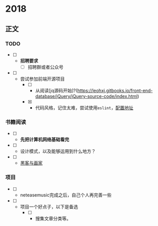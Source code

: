 # 2018

## 正文 

### TODO

* [ ] - **招聘要求**
    * [ ] 招聘群或者公众号
* [ ] - 尝试参加前端开源项目
    * [ ] - 从阅读[jq源码开始]?(https://leohxj.gitbooks.io/front-end-database/jQuery/jQuery-source-code/index.html)
    * [x] - 代码风格，记住太难，尝试使用`eslint`，[配置地址](https://blog.csdn.net/m0_37068028/article/details/78548148)

### 书籍阅读

* [ ] - **先把计算机网络基础看完**
* [ ] - 设计模式，以及能够运用到什么地方？
* [ ] - [黑客与画家](https://book.douban.com/subject/6021440/)

### 项目

* [ ] - neteasemusic完成之后，自己个人再完善一些
* [ ] - 项目一个好点子，以下是备选
    * [ ] - 搜集文章分类等。
